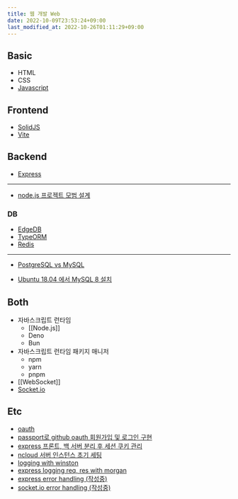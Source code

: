 ```yaml
---
title: 웹 개발 Web
date: 2022-10-09T23:53:24+09:00
last_modified_at: 2022-10-26T01:11:29+09:00
---
```

## Basic
- HTML
- CSS
- [Javascript](Javascript.md)
## Frontend
- [SolidJS](SolidJS.md)
- [Vite](Vite.md)
## Backend
- [Express](Express.md)
---
- [node.js 프로젝트 모범 설계](node.js%20프로젝트%20모범%20설계)
### DB
- [EdgeDB](EdgeDB.md)
- [TypeORM](TypeORM.md)
- [Redis](Redis.md)
---
- [PostgreSQL vs MySQL](PostgreSQL%20vs%20MySQL.md)


- [Ubuntu 18.04 에서 MySQL 8 설치](Ubuntu%2018.04%20에서%20MySQL%208%20설치.md)

## Both
- 자바스크립트 런타임
	- [[Node.js]]
	- Deno
	- Bun
- 자바스크립트 런타임 패키지 매니저
	- npm
	- yarn
	- pnpm
- [[WebSocket]]
- [Socket.io](Socket.io.md)

## Etc
- [oauth](oauth.md)
- [passport로 github oauth 회원가입 및 로그인 구현](passport로%20github%20oauth%20회원가입%20및%20로그인%20구현.md)
- [express 프론트, 백 서버 분리 후 세션 쿠키 관리](express%20프론트,%20백%20서버%20분리%20후%20세션%20쿠키%20관리.md)
- [ncloud 서버 인스턴스 초기 세팅](ncloud%20서버%20인스턴스%20초기%20세팅.md)
- [logging with winston](logging%20with%20winston.md)
- [express logging req, res with morgan](express%20logging%20req,%20res%20with%20morgan.md)
- [express error handling (작성중)](express%20error%20handling%20(작성중).md)
- [socket.io error handling (작성중)](socket.io%20error%20handling%20(작성중).md)
